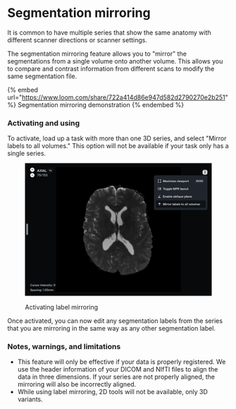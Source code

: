 # Segmentation mirroring

It is common to have multiple series that show the same anatomy with different scanner directions or scanner settings.&#x20;

The segmentation mirroring feature allows you to "mirror" the segmentations from a single volume onto another volume. This allows you to compare and contrast information from different scans to modify the same segmentation file.&#x20;



{% embed url="https://www.loom.com/share/722a414d86e947d582d2790270e2b251" %}
Segmentation mirroring demonstration
{% endembed %}

### Activating and using

To activate, load up a task with more than one 3D series, and select "Mirror labels to all volumes." This option will not be available if your task only has a single series.

<figure><img src="../../.gitbook/assets/image.png" alt=""><figcaption><p>Activating label mirroring</p></figcaption></figure>

Once activated, you can now edit any segmentation labels from the series that you are mirroring in the same way as any other segmentation label.



### Notes, warnings, and limitations

* This feature will only be effective if your data is properly registered. We use the header information of your DICOM and NIfTI files to align the data in three dimensions. If your series are not properly aligned, the mirroring will also be incorrectly aligned.
* While using label mirroring, 2D tools will not be available, only 3D variants.



